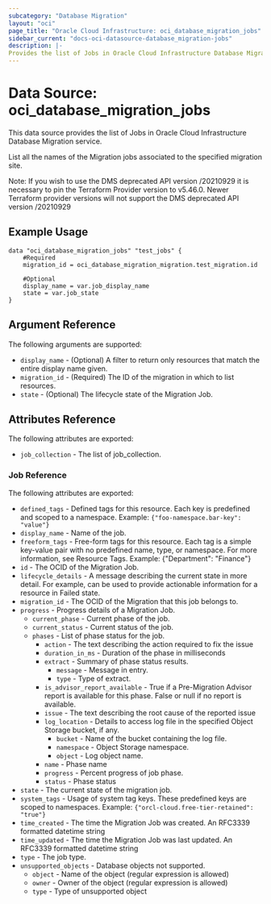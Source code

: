 ```yaml
---
subcategory: "Database Migration"
layout: "oci"
page_title: "Oracle Cloud Infrastructure: oci_database_migration_jobs"
sidebar_current: "docs-oci-datasource-database_migration-jobs"
description: |-
Provides the list of Jobs in Oracle Cloud Infrastructure Database Migration service
---
```


# Data Source: oci_database_migration_jobs
This data source provides the list of Jobs in Oracle Cloud Infrastructure Database Migration service.

List all the names of the Migration jobs associated to the specified
migration site.

Note: If you wish to use the DMS deprecated API version /20210929 it is necessary to pin the Terraform Provider version to v5.46.0. Newer Terraform provider versions will not support the DMS deprecated API version /20210929

## Example Usage

```hcl
data "oci_database_migration_jobs" "test_jobs" {
	#Required
	migration_id = oci_database_migration_migration.test_migration.id

	#Optional
	display_name = var.job_display_name
	state = var.job_state
}
```

## Argument Reference

The following arguments are supported:

* `display_name` - (Optional) A filter to return only resources that match the entire display name given.
* `migration_id` - (Required) The ID of the migration in which to list resources.
* `state` - (Optional) The lifecycle state of the Migration Job.


## Attributes Reference

The following attributes are exported:

* `job_collection` - The list of job_collection.

### Job Reference

The following attributes are exported:

* `defined_tags` - Defined tags for this resource. Each key is predefined and scoped to a namespace. Example: `{"foo-namespace.bar-key": "value"}`
* `display_name` - Name of the job.
* `freeform_tags` - Free-form tags for this resource. Each tag is a simple key-value pair with no predefined name, type, or namespace.  For more information, see Resource Tags. Example: {"Department": "Finance"}
* `id` - The OCID of the Migration Job.
* `lifecycle_details` - A message describing the current state in more detail. For example, can be used to provide actionable information for a resource in Failed state.
* `migration_id` - The OCID of the Migration that this job belongs to.
* `progress` - Progress details of a Migration Job.
	* `current_phase` - Current phase of the job.
	* `current_status` - Current status of the job.
	* `phases` - List of phase status for the job.
		* `action` - The text describing the action required to fix the issue
		* `duration_in_ms` - Duration of the phase in milliseconds
		* `extract` - Summary of phase status results.
			* `message` - Message in entry.
			* `type` - Type of extract.
		* `is_advisor_report_available` - True if a Pre-Migration Advisor report is available for this phase. False or null if no report is available.
		* `issue` - The text describing the root cause of the reported issue
		* `log_location` - Details to access log file in the specified Object Storage bucket, if any.
			* `bucket` - Name of the bucket containing the log file.
			* `namespace` - Object Storage namespace.
			* `object` - Log object name.
		* `name` - Phase name
		* `progress` - Percent progress of job phase.
		* `status` - Phase status
* `state` - The current state of the migration job.
* `system_tags` - Usage of system tag keys. These predefined keys are scoped to namespaces. Example: `{"orcl-cloud.free-tier-retained": "true"}`
* `time_created` - The time the Migration Job was created. An RFC3339 formatted datetime string
* `time_updated` - The time the Migration Job was last updated. An RFC3339 formatted datetime string
* `type` - The job type.
* `unsupported_objects` - Database objects not supported.
	* `object` - Name of the object (regular expression is allowed)
	* `owner` - Owner of the object (regular expression is allowed)
	* `type` - Type of unsupported object 
